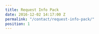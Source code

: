 ```yaml
---
title: Request Info Pack
date: 2016-12-02 14:17:00 Z
permalink: "/contact/request-info-pack/"
position: 1
---
```


